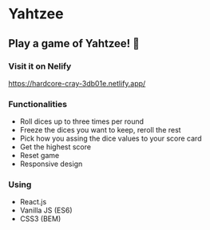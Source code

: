 # Yahtzee

## Play a game of Yahtzee! :game_die:

### Visit it on Nelify
https://hardcore-cray-3db01e.netlify.app/

### Functionalities
* Roll dices up to three times per round
* Freeze the dices you want to keep, reroll the rest
* Pick how you assing the dice values to your score card
* Get the highest score
* Reset game
* Responsive design

### Using
* React.js
* Vanilla JS (ES6)
* CSS3 (BEM)